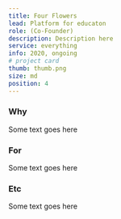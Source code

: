 ```yaml
---
title: Four Flowers
lead: Platform for educaton
role: (Co-Founder)
description: Description here
service: everything
info: 2020, ongoing
# project card
thumb: thumb.png
size: md
position: 4
---
```


### Why

Some text goes here

### For

Some text goes here

### Etc

Some text goes here